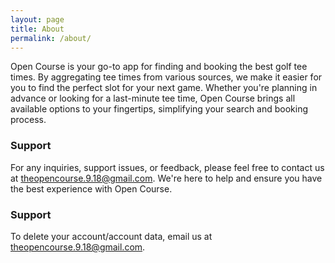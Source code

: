 ```yaml
---
layout: page
title: About
permalink: /about/
---
```


Open Course is your go-to app for finding and booking the best golf tee times. By aggregating tee times from various sources, we make it easier for you to find the perfect slot for your next game. Whether you're planning in advance or looking for a last-minute tee time, Open Course brings all available options to your fingertips, simplifying your search and booking process.

### Support

For any inquiries, support issues, or feedback, please feel free to contact us at [theopencourse.9.18@gmail.com](mailto:theopencourse.9.18@gmail.com). We're here to help and ensure you have the best experience with Open Course.

### Support

To delete your account/account data, email us at [theopencourse.9.18@gmail.com](mailto:theopencourse.9.18@gmail.com).
